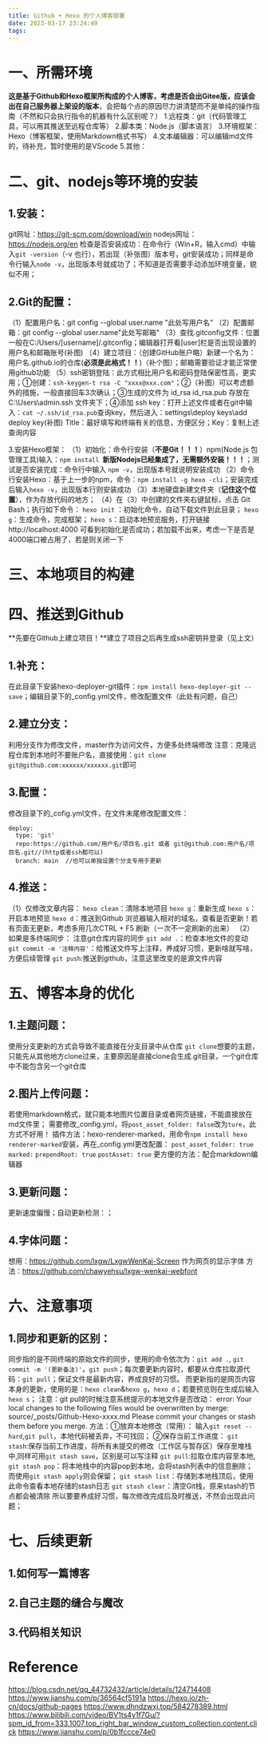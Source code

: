 ```yaml
---
title: Github + Hexo 的个人博客部署
date: 2023-03-17 23:24:49
tags:
---
```

一、所需环境
====


**这是基于Github和Hexo框架所构成的个人博客，考虑是否会出Gitee版，应该会出在自己服务器上架设的版本**，会把每个点的原因尽力讲清楚而不是单纯的操作指南（不然和只会执行指令的机器有什么区别呢？）
1.远程类：git（代码管理工具，可以用其推送至远程仓库等）
2.脚本类：Node.js（脚本语言）
3.环境框架：Hexo（博客框架，使用Markdown格式书写）
4.文本编辑器：可以编辑md文件的，待补充，暂时使用的是VScode
5.其他：


二、git、nodejs等环境的安装
====

1.安装：
---

git网址：https://git-scm.com/download/win
nodejs网址：https://nodejs.org/en
检查是否安装成功：在命令行（Win+R，输入cmd）中输入`git -version`（-v 也行），若出现（补张图）版本号，git安装成功；同样是命令行输入`node -v`，出现版本号就成功了；不知道是否需要手动添加环境变量，貌似不用；

2.Git的配置：
---

（1）配置用户名：git config --global user.name "此处写用户名"
（2）配置邮箱：git config --global user.name"此处写邮箱"
（3）查找.gitconfig文件：位置一般在C:/Users/[username]/.gitconfig；编辑器打开看\[user\]栏是否出现设置的用户名和邮箱账号(补图)
（4）建立项目：（创建GitHub账户略）新建一个名为：用户名.github.io的仓库(**必须是此格式！！**)（补个图）；邮箱需要验证才能正常使用github功能
（5）ssh密钥登陆：此方式相比用户名和密码登陆保密性高，更实用；①创建：`ssh-keygen-t rsa -C "xxxx@xxx.com"`；②（补图）可以考虑额外的措施，一般直接回车3次确认；③生成的文件为 id_rsa id_rsa.pub 存放在 C:\Users\admin.ssh 文件夹下；④添加 ssh key：打开上述文件或者在git中输入：`cat ~/.ssh/id_rsa.pub`查询key，然后进入：settings\deploy keys\add deploy key(补图) Title：最好填写和终端有关的信息，方便区分；Key：复制上述查询内容

3.安装Hexo框架：
（1）初始化：命令行安装（**不是Git！！！**）npm(Node.js 包管理工具)输入：`npm install `**新版Nodejs已经集成了，无需额外安装！！！**；测试是否安装完成：命令行中输入 `npm -v`，出现版本号就说明安装成功
（2）命令行安装Hexo：基于上一步的npm，命令：`npm install -g hexo -cli`；安装完成后输入`hexo -v`，出现版本行则安装成功
（3）本地硬盘新建文件夹（**记住这个位置**），作为存放代码的地方；
（4）在（3）中创建的文件夹右键鼠标，点击 Git Bash；执行如下命令：
`hexo init` ：初始化命令，自动下载文件到此目录；
`hexo g`：生成命令，完成框架； 
`hexo s`：启动本地预览服务，打开链接 http://localhost:4000  可看到初始化是否成功；若加载不出来，考虑一下是否是4000端口被占用了，若是则关闭一下

三、本地项目的构建
=====


四、推送到Github
======

**先要在Github上建立项目！**建立了项目之后再生成ssh密钥并登录（见上文）


1.补充：
---

在此目录下安装hexo-deployer-git插件：`npm install hexo-deployer-git --save`；编辑目录下的_config.yml文件，修改配置文件（此处有问题，自己）

2.建立分支：
---

利用分支作为修改文件，master作为访问文件，方便多处终端修改
注意：克隆远程仓库到本地时不要账户名，直接使用：`git clone git@github.com:xxxxxx/xxxxxx.git`即可

3.配置：
---

修改目录下的_cofig.yml文件，在文件末尾修改配置文件：
```
deploy:
  type: 'git'
  repo:https://github.com/用户名/项目名.git 或者 git@github.com:用户名/项目名.git//(http或者ssh都可以)
  branch: main  //也可以单独设置个分支专用于更新
```

4.推送：
---
（1）仅修改文章内容：
`hexo clean`：清除本地项目
`hexo g`：重新生成
`hexo s`：开启本地预览
`hexo d`：推送到Github
浏览器输入相对的域名，查看是否更新！若有页面无更新，考虑多用几次CTRL + F5 刷新（一次不一定刷新的出来）
（2）如果是多终端同步：
注意git仓库内容的同步
`git add .`：检查本地文件的变动
`git commit -m '注释内容'`：给推送文件写上注释，养成好习惯，更新啥就写啥，方便后续管理
`git push`:推送到github，注意这里改变的是源文件内容

五、博客本身的优化
=======

1.主题问题：
---

使用分支更新的方式会导致不能直接在分支目录中从仓库 `git clone`想要的主题，只能先从其他地方clone过来，主要原因是直接clone会生成.git目录，一个git仓库中不能包含另一个git仓库

2.图片上传问题：
---

若使用markdown格式，就只能本地图片位置目录或者网页链接，不能直接放在md文件里；
需要修改_config.yml，将`post_asset_folder: false`改为`ture`，此方式不好用！
插件方法：hexo-renderer-marked，用命令`npm install hexo renderer-marked`安装，再在_config.yml更改配置：
`post_asset_folder: true`
`marked:`
  `prependRoot: true`
  `postAsset: true`
更方便的方法：配合markdown编辑器

3.更新问题：
---

更新速度偏慢；自动更新检测：；

4.字体问题：
---

想用：https://github.com/lxgw/LxgwWenKai-Screen 作为网页的显示字体
方法：https://github.com/chawyehsu/lxgw-wenkai-webfont


六、注意事项
======

1.同步和更新的区别：
---

同步指的是不同终端的原始文件的同步，使用的命令依次为：`git add .`, `git commit -m '(更新备注)'`，`git push`；每次要更新内容时，都要从仓库拉取源代码：`git pull`；保证文件是最新内容，养成良好的习惯。
而更新指的是网页内容本身的更新，使用的是：`hexo clean`&`hexo g`，`hexo d`；若要预览则在生成后输入`hexo s`；
注意：git pull的时候注意系统提示的本地文件是否改动：
error: Your local changes to the following files would be overwritten by merge:
        source/_posts/Github-Hexo-xxxx.md
Please commit your changes or stash them before you merge.
方法：①放弃本地修改（常用）：
输入`git reset --hard`,`git pull`，本地代码被丢弃，不可找回；
②保存当前工作进度：
`git stash`:保存当前工作进度，将所有未提交的修改（工作区与暂存区）保存至堆栈中,同样可用`git stash save`，区别是可以写注释
`git pull`:拉取仓库内容至本地,
`git stash pop`：将本地栈中的内容pop到本地，会将stash列表中的信息删除；而使用`git stash apply`则会保留；
`git stash list`：存储到本地栈顶后，使用此命令查看本地存储的stash日志
`git stash clear`：清空Git栈，原来stash的节点都会被清除
所以要要养成好习惯，每次修改完成后及时推送，不然会出现此问题；


七、后续更新
=======

1.如何写一篇博客
---
2.自己主题的缝合与魔改
---
3.代码相关知识
---
Reference
=======

https://blog.csdn.net/qq_44732432/article/details/124714408
https://www.jianshu.com/p/36564cf5191a
https://hexo.io/zh-cn/docs/github-pages
https://www.dhndzwxj.top/584278389.html
https://www.bilibili.com/video/BV1ts4y1f7Gu/?spm_id_from=333.1007.top_right_bar_window_custom_collection.content.click
https://www.jianshu.com/p/0b1fccce74e0
